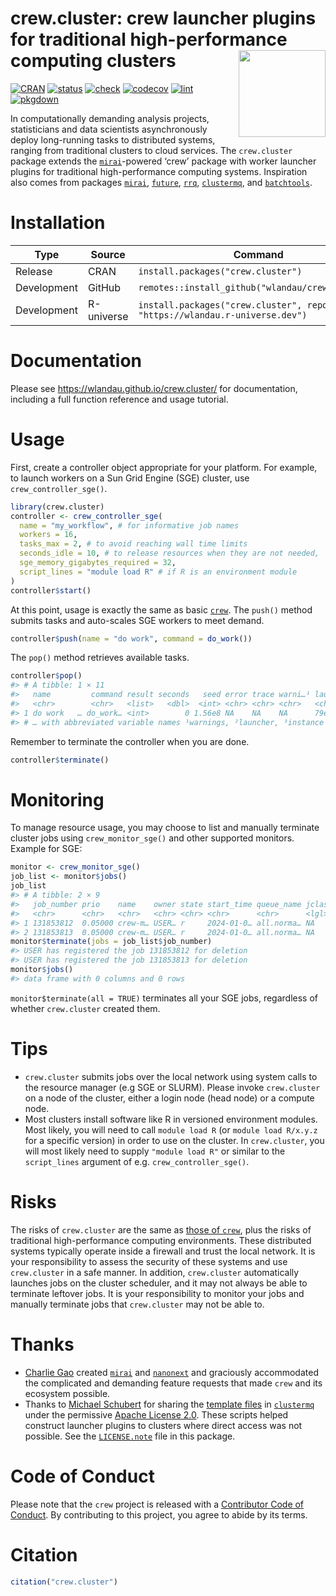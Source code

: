 
# crew.cluster: crew launcher plugins for traditional high-performance computing clusters <img src='man/figures/logo-readme.png' align="right" height="139"/>

[![CRAN](https://www.r-pkg.org/badges/version/crew.cluster)](https://CRAN.R-project.org/package=crew.cluster)
[![status](https://www.repostatus.org/badges/latest/active.svg)](https://www.repostatus.org/#Active)
[![check](https://github.com/wlandau/crew.cluster/actions/workflows/check.yaml/badge.svg)](https://github.com/wlandau/crew.cluster/actions?query=workflow%3Acheck)
[![codecov](https://codecov.io/gh/wlandau/crew.cluster/branch/main/graph/badge.svg?token=3T5DlLwUVl)](https://app.codecov.io/gh/wlandau/crew.cluster)
[![lint](https://github.com/wlandau/crew.cluster/actions/workflows/lint.yaml/badge.svg)](https://github.com/wlandau/crew.cluster/actions?query=workflow%3Alint)
[![pkgdown](https://github.com/wlandau/crew.cluster/actions/workflows/pkgdown.yaml/badge.svg)](https://github.com/wlandau/crew.cluster/actions?query=workflow%3Apkgdown)

In computationally demanding analysis projects, statisticians and data
scientists asynchronously deploy long-running tasks to distributed
systems, ranging from traditional clusters to cloud services. The
`crew.cluster` package extends the
[`mirai`](https://github.com/r-lib/mirai)-powered ‘crew’ package with
worker launcher plugins for traditional high-performance computing
systems. Inspiration also comes from packages
[`mirai`](https://github.com/r-lib/mirai),
[`future`](https://future.futureverse.org/),
[`rrq`](https://mrc-ide.github.io/rrq/),
[`clustermq`](https://mschubert.github.io/clustermq/), and
[`batchtools`](https://batchtools.mlr-org.com).

# Installation

| Type | Source | Command |
|----|----|----|
| Release | CRAN | `install.packages("crew.cluster")` |
| Development | GitHub | `remotes::install_github("wlandau/crew.cluster")` |
| Development | R-universe | `install.packages("crew.cluster", repos = "https://wlandau.r-universe.dev")` |

# Documentation

Please see <https://wlandau.github.io/crew.cluster/> for documentation,
including a full function reference and usage tutorial.

# Usage

First, create a controller object appropriate for your platform. For
example, to launch workers on a Sun Grid Engine (SGE) cluster, use
`crew_controller_sge()`.

``` r
library(crew.cluster)
controller <- crew_controller_sge(
  name = "my_workflow", # for informative job names
  workers = 16,
  tasks_max = 2, # to avoid reaching wall time limits
  seconds_idle = 10, # to release resources when they are not needed,
  sge_memory_gigabytes_required = 32,
  script_lines = "module load R" # if R is an environment module
)
controller$start()
```

At this point, usage is exactly the same as basic
[`crew`](https://wlandau.github.io/crew/). The `push()` method submits
tasks and auto-scales SGE workers to meet demand.

``` r
controller$push(name = "do work", command = do_work())
```

The `pop()` method retrieves available tasks.

``` r
controller$pop()
#> # A tibble: 1 × 11
#>   name         command result seconds   seed error trace warni…¹ launc…² worker insta…³
#>   <chr>        <chr>   <list>   <dbl>  <int> <chr> <chr> <chr>   <chr>    <int> <chr>  
#> 1 do work   … do_work… <int>        0 1.56e8 NA    NA    NA      79e71c…      1 7686b2…
#> # … with abbreviated variable names ¹​warnings, ²​launcher, ³​instance
```

Remember to terminate the controller when you are done.

``` r
controller$terminate()
```

# Monitoring

To manage resource usage, you may choose to list and manually terminate
cluster jobs using `crew_monitor_sge()` and other supported monitors.
Example for SGE:

``` r
monitor <- crew_monitor_sge()
job_list <- monitor$jobs()
job_list
#> # A tibble: 2 × 9
#>   job_number prio    name    owner state start_time queue_name jclass_name slots
#>   <chr>      <chr>   <chr>   <chr> <chr> <chr>      <chr>      <lgl>       <chr>
#> 1 131853812  0.05000 crew-m… USER… r     2024-01-0… all.norma… NA          1    
#> 2 131853813  0.05000 crew-m… USER… r     2024-01-0… all.norma… NA          1
monitor$terminate(jobs = job_list$job_number)
#> USER has registered the job 131853812 for deletion
#> USER has registered the job 131853813 for deletion
monitor$jobs()
#> data frame with 0 columns and 0 rows
```

`monitor$terminate(all = TRUE)` terminates all your SGE jobs, regardless
of whether `crew.cluster` created them.

# Tips

- `crew.cluster` submits jobs over the local network using system calls
  to the resource manager (e.g SGE or SLURM). Please invoke
  `crew.cluster` on a node of the cluster, either a login node (head
  node) or a compute node.
- Most clusters install software like R in versioned environment
  modules. Most likely, you will need to call `module load R` (or
  `module load R/x.y.z` for a specific version) in order to use on the
  cluster. In `crew.cluster`, you will most likely need to supply
  `"module load R"` or similar to the `script_lines` argument of
  e.g. `crew_controller_sge()`.

# Risks

The risks of `crew.cluster` are the same as [those of
`crew`](https://wlandau.github.io/crew/#risks), plus the risks of
traditional high-performance computing environments. These distributed
systems typically operate inside a firewall and trust the local network.
It is your responsibility to assess the security of these systems and
use `crew.cluster` in a safe manner. In addition, `crew.cluster`
automatically launches jobs on the cluster scheduler, and it may not
always be able to terminate leftover jobs. It is your responsibility to
monitor your jobs and manually terminate jobs that `crew.cluster` may
not be able to.

# Thanks

- [Charlie Gao](https://github.com/shikokuchuo) created
  [`mirai`](https://github.com/r-lib/mirai) and
  [`nanonext`](https://github.com/r-lib/nanonext) and graciously
  accommodated the complicated and demanding feature requests that made
  `crew` and its ecosystem possible.
- Thanks to [Michael Schubert](https://github.com/mschubert) for sharing
  the [template
  files](https://github.com/mschubert/clustermq/tree/master/inst) in
  [`clustermq`](https://github.com/mschubert/clustermq) under the
  permissive [Apache License
  2.0](https://github.com/mschubert/clustermq/blob/master/LICENSE).
  These scripts helped construct launcher plugins to clusters where
  direct access was not possible. See the
  [`LICENSE.note`](https://github.com/wlandau/crew.cluster/blob/main/LICENSE.note)
  file in this package.

# Code of Conduct

Please note that the `crew` project is released with a [Contributor Code
of
Conduct](https://github.com/wlandau/crew/blob/main/CODE_OF_CONDUCT.md).
By contributing to this project, you agree to abide by its terms.

# Citation

``` r
citation("crew.cluster")
```
